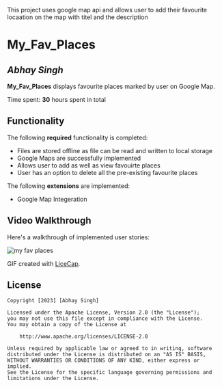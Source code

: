 This project uses google map api and allows user to add their favourite locaation on the map with titel and the description
# My_Fav_Places

## *Abhay Singh*

**My_Fav_Places** displays favourite places marked by user on Google Map.

Time spent: **30** hours spent in total

## Functionality 

The following **required** functionality is completed:
* Files are stored offline as file can be read and written to local storage
* Google Maps are successfully implemented
* Allows user to add as well as view favouirte places
* User has an option to delete all the pre-existing favourite places

The following **extensions** are implemented:
* Google Map Integeration

## Video Walkthrough

Here's a walkthrough of implemented user stories:

![my fav places](https://user-images.githubusercontent.com/102821014/226708905-bc266e0e-91f3-422e-8f0b-05f3bf0caf6a.gif)

GIF created with [LiceCap](http://www.cockos.com/licecap/).

## License

    Copyright [2023] [Abhay Singh]

    Licensed under the Apache License, Version 2.0 (the "License");
    you may not use this file except in compliance with the License.
    You may obtain a copy of the License at

        http://www.apache.org/licenses/LICENSE-2.0

    Unless required by applicable law or agreed to in writing, software
    distributed under the License is distributed on an "AS IS" BASIS,
    WITHOUT WARRANTIES OR CONDITIONS OF ANY KIND, either express or implied.
    See the License for the specific language governing permissions and
    limitations under the License.
